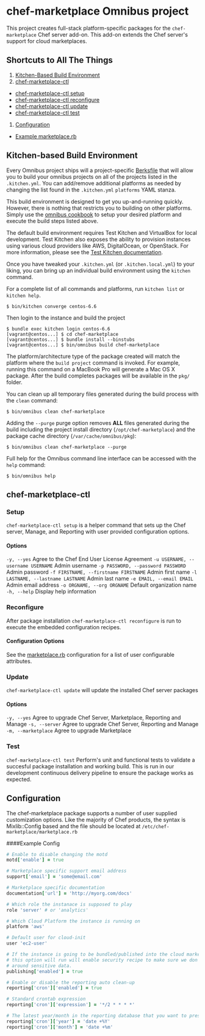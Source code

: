 chef-marketplace Omnibus project
================================
This project creates full-stack platform-specific packages for
the `chef-marketplace` Chef server add-on.  This add-on extends the Chef server's support for cloud marketplaces.

Shortcuts to All The Things
--------------
1. [Kitchen-Based Build Environment](#kitchen-based-build-environment)
1. [chef-marketplace-ctl](#chef-marketplace-ctl)
  * [chef-marketplace-ctl setup](#setup)
  * [chef-marketplace-ctl reconfigure](#reconfigure)
  * [chef-marketplace-ctl update](#update)
  * [chef-marketplace-ctl test](#test)
1. [Configuration](#configuration)
  * [Example marketplace.rb](#example-config)

Kitchen-based Build Environment
-------------------------------
Every Omnibus project ships will a project-specific
[Berksfile](http://berkshelf.com/) that will allow you to build your omnibus
projects on all of the projects listed in the `.kitchen.yml`. You can
add/remove additional platforms as needed by changing the list found in the
`.kitchen.yml` `platforms` YAML stanza.

This build environment is designed to get you up-and-running quickly. However,
there is nothing that restricts you to building on other platforms. Simply use
the [omnibus cookbook](https://github.com/opscode-cookbooks/omnibus) to setup
your desired platform and execute the build steps listed above.

The default build environment requires Test Kitchen and VirtualBox for local
development. Test Kitchen also exposes the ability to provision instances using
various cloud providers like AWS, DigitalOcean, or OpenStack. For more
information, please see the [Test Kitchen documentation](http://kitchen.ci).

Once you have tweaked your `.kitchen.yml` (or `.kitchen.local.yml`) to your
liking, you can bring up an individual build environment using the `kitchen`
command.

For a complete list of all commands and platforms, run `kitchen list` or
`kitchen help`.

```shell
$ bin/kitchen converge centos-6.6
```

Then login to the instance and build the project

```shell
$ bundle exec kitchen login centos-6.6
[vagrant@centos...] $ cd chef-marketplace
[vagrant@centos...] $ bundle install --binstubs
[vagrant@centos...] $ bin/omnibus build chef-marketplace
```

The platform/architecture type of the package created will match the platform
where the `build project` command is invoked. For example, running this command
on a MacBook Pro will generate a Mac OS X package. After the build completes
packages will be available in the `pkg/` folder.

You can clean up all temporary files generated during the build process with
the `clean` command:

```shell
$ bin/omnibus clean chef-marketplace
```

Adding the `--purge` purge option removes __ALL__ files generated during the
build including the project install directory (`/opt/chef-marketplace`) and
the package cache directory (`/var/cache/omnibus/pkg`):

```shell
$ bin/omnibus clean chef-marketplace --purge
```

Full help for the Omnibus command line interface can be accessed with the
`help` command:

```shell
$ bin/omnibus help
```

chef-marketplace-ctl
--------------------
### Setup
`chef-marketplace-ctl setup` is a helper command that sets up the Chef server,
Manage, and Reporting with user provided configuration options.

#### Options
`-y, --yes` Agree to the Chef End User License Agreement
`-u USERNAME, --username USERNAME` Admin username
`-p PASSWORD, --password PASSWORD` Admin password
`-f FIRSTNAME, --firstname FIRSTNAME` Admin first name
`-l LASTNAME, --lastname LASTNAME` Admin last name
`-e EMAIL, --email EMAIL` Admin email address
`-o ORGNAME, --org ORGNAME` Default organization name
`-h, --help` Display help information

### Reconfigure
After package installation `chef-marketplace-ctl reconfigure` is run to execute
the embedded configuration recipes.

#### Configuration Options
See the [marketplace.rb](#configuration) configuration for a list of user
configurable attributes.

### Update
`chef-marketplace-ctl update` will update the installed Chef server packages

#### Options
`-y, --yes` Agree to upgrade Chef Server, Marketplace, Reporting and Manage
`-s, --server` Agree to upgrade Chef Server, Reporting and Manage
`-m, --marketplace` Agree to upgrade Marketplace

### Test
`chef-marketplace-ctl test` Perform's unit and functional tests to validate a
succesful package installation and working build. This is run in our development
continuous delivery pipeline to ensure the package works as expected.

Configuration
-------------
The chef-marketplace package supports a number of user supplied customization
options.  Like the majority of Chef products, the syntax is Mixlib::Config based
and the file should be located at `/etc/chef-marketplace/marketplace.rb`

####Example Config
```ruby
# Enable to disable changing the motd
motd['enable'] = true

# Marketplace specific support email address
support['email'] = 'some@email.com'

# Marketplace specific documentation
documentation['url'] = 'http://myorg.com/docs'

# Which role the instanace is supposed to play
role 'server' # or 'analytics'

# Which Cloud Platform the instance is running on
platform 'aws'

# Default user for cloud-init
user 'ec2-user'

# If the instance is going to be bundled/published into the cloud marketplace
# this option will run will enable security recipe to make sure we don't leave
# around sensitive data.
publishing['enabled'] = true

# Enable or disable the reporting auto clean-up
reporting['cron']['enabled'] = true

# Standard crontab expression
reporting['cron']['expression'] = '*/2 * * * *'

# The latest year/month in the reporting database that you want to preserve
reporting['cron']['year'] = 'date +%Y'
reporting['cron']['month'] = 'date +%m'
```
